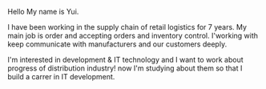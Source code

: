 Hello My name is Yui.

I have been working in the supply chain of retail logistics for 7 years.
My main job is order and accepting orders and inventory control.
I'working with keep communicate with manufacturers and our customers deeply.

I'm interested in development & IT technology and I want to work about progress of distribution industry!
now I'm studying about them so that I build a carrer in IT development.
